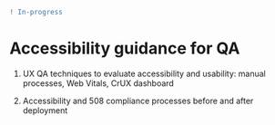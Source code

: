 ```diff
! In-progress
```

# Accessibility guidance for QA

1. UX QA techniques to evaluate accessibility and usability: manual processes, Web Vitals, CrUX dashboard

1. Accessibility and 508 compliance processes before and after deployment
